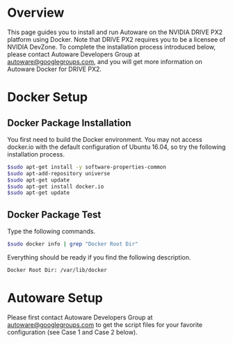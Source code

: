 # Overview
This page guides you to install and run Autoware on the NVIDIA DRIVE PX2 platform using Docker. Note that DRIVE PX2 requires you to be a licensee of NVIDIA DevZone. To complete the installation process introduced below, please contact Autoware Developers Group at autoware@googlegroups.com, and you will get more information on Autoware Docker for DRIVE PX2.

# Docker Setup
## Docker Package Installation
   You first need to build the Docker environment. You may not access docker.io with the default configuration of Ubuntu 16.04, so try the following installation process.
   ```bash
   $sudo apt-get install -y software-properties-common
   $sudo apt-add-repository universe
   $sudo apt-get update
   $sudo apt-get install docker.io
   $sudo apt-get update
   ```

## Docker Package Test
   Type the following commands.
   ```bash
   $sudo docker info | grep "Docker Root Dir"
   ``` 
   Everything should be ready if you find the following description.
   ```bash
   Docker Root Dir: /var/lib/docker
   ``` 

# Autoware Setup
Please first contact Autoware Developers Group at autoware@googlegroups.com to get the script files for your favorite configuration (see Case 1 and Case 2 below).










